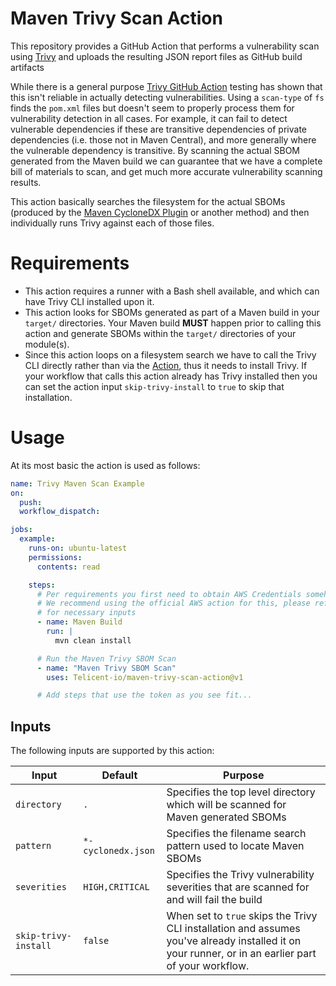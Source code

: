 # Maven Trivy Scan Action

This repository provides a GitHub Action that performs a vulnerability scan using [Trivy][Trivy] and uploads the
resulting JSON report files as GitHub build artifacts

While there is a general purpose [Trivy GitHub Action][TrivyAction] testing has shown that this isn't reliable in
actually detecting vulnerabilities.  Using a `scan-type` of `fs` finds the `pom.xml` files but doesn't seem to properly
process them for vulnerability detection in all cases.  For example, it can fail to detect vulnerable dependencies if
these are transitive dependencies of private dependencies (i.e. those not in Maven Central), and more generally where
the vulnerable dependency is transitive.  By scanning the actual SBOM generated from the Maven build we can guarantee
that we have a complete bill of materials to scan, and get much more accurate vulnerability scanning results.

This action basically searches the filesystem for the actual SBOMs (produced by the [Maven CycloneDX
Plugin][MavenCycloneDX] or another method) and then individually runs Trivy against each of those files. 

# Requirements

- This action requires a runner with a Bash shell available, and which can have Trivy CLI installed upon it.
- This action looks for SBOMs generated as part of a Maven build in your `target/` directories.  Your Maven build
  **MUST** happen prior to calling this action and generate SBOMs within the `target/` directories of your module(s).
- Since this action loops on a filesystem search we have to call the Trivy CLI directly rather than via the
  [Action][TrivyAction], thus it needs to install Trivy.  If your workflow that calls this action already has Trivy
  installed then you can set the action input `skip-trivy-install` to `true` to skip that installation.

# Usage

At its most basic the action is used as follows:

```yaml
name: Trivy Maven Scan Example
on: 
  push:
  workflow_dispatch:

jobs:
  example:
    runs-on: ubuntu-latest
    permissions:
      contents: read

    steps:
      # Per requirements you first need to obtain AWS Credentials somehow before using this action
      # We recommend using the official AWS action for this, please refer to their documentation
      # for necessary inputs 
      - name: Maven Build
        run: |
          mvn clean install

      # Run the Maven Trivy SBOM Scan
      - name: "Maven Trivy SBOM Scan"
        uses: Telicent-io/maven-trivy-scan-action@v1

      # Add steps that use the token as you see fit...
```

## Inputs

The following inputs are supported by this action:

| Input | Default | Purpose |
|-------|---------|---------|
| `directory` | `.` | Specifies the top level directory which will be scanned for Maven generated SBOMs |
| `pattern` | `*-cyclonedx.json` | Specifies the filename search pattern used to locate Maven SBOMs |
| `severities` | `HIGH,CRITICAL` | Specifies the Trivy vulnerability severities that are scanned for and will fail the build |
| `skip-trivy-install` | `false` | When set to `true` skips the Trivy CLI installation and assumes you've already installed it on your runner, or in an earlier part of your workflow. |

[Trivy]: https://aquasecurity.github.io/trivy/v0.52/
[TrivyAction]: https://github.com/aquasecurity/trivy-action
[MavenCycloneDX]: https://github.com/CycloneDX/cyclonedx-maven-plugin
